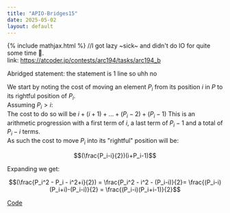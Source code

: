 ```yaml
---
title: "APIO-Bridges15"
date: 2025-05-02
layout: default
---
```


{% include mathjax.html %}
//I got lazy ~sick~ and didn't do IO for quite some time 🤡.  
link: https://atcoder.jp/contests/arc194/tasks/arc194_b

Abridged statement: the statement is 1 line so uhh no


We start by noting the cost of moving an element $P_i$ from its position $i$ in $P$ to its rightful position of $P_i$.  
Assuming $P_i > i$:  
The cost to do so will be $i + (i+1) + ... + (P_i-2) + (P_i-1)$
This is an arithmetic progression with a first term of $i$, a last term of $P_i-1$ and a total of $P_i-i$ terms.  
As such the cost to move $P_i$ into its "rightful" position will be: 

$$(\frac{P_i-i}{2})(i+P_i-1)$$  

Expanding we get:

$$(\frac{P_i^2 - P_i - i^2+i}{2}) = \frac{P_i^2 - i^2 - (P_i-i)}{2}= \frac{(P_i-i)(P_i+i)-(P_i-i)}{2} = \frac{(P_i-i)(P_i+i-1)}{2}$$  


[Code](https://atcoder.jp/contests/arc194/submissions/66169581)
